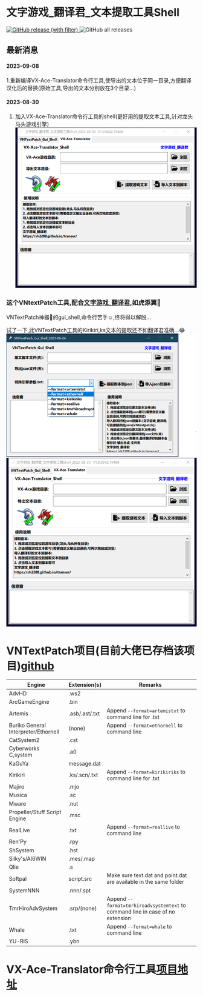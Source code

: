 # 文字游戏_翻译君_文本提取工具Shell
[![GitHub release (with filter)](https://img.shields.io/github/v/release/sh2288/VNTextPatch_GUI?label=%E6%9C%80%E6%96%B0%E7%89%88%E6%9C%AC%E4%B8%8B%E8%BD%BD)
](https://github.com/sh2288/VNTextPatch_GUI/releases/latest)
![GitHub all releases](https://img.shields.io/github/downloads/sh2288/VNTextPatch_GUI/total)

## 最新消息
#### 2023-09-08
1.重新编译VX-Ace-Translator命令行工具,使导出的文本位于同一目录,方便翻译汉化后的替换(原始工具,导出的文本分别放在3个目录...)
#### 2023-08-30
1. 加入VX-Ace-Translator命令行工具的shell(更好用的提取文本工具,针对龙头马头游戏引擎)
![](翻译君_文本提取工具Shell2.png)
### 这个VNtextPatch工具,配合[文字游戏_翻译君](https://github.com/sh2288/transer),如虎添翼🚀
VNTextPatch神器🚀的gui_shell,命令行苦手☺,终将得以解脱...

试了一下,此VNTextPatch工具的Kirikiri,ks文本的提取还不如翻译君准确...😂
![](VNTextPatch_Gui_Shell_2023-08-24.png)
![](翻译君_文本提取工具Shell2.png)

# VNTextPatch项目(目前大佬已存档该项目)[github](https://github.com/arcusmaximus/VNTranslationTools)
| Engine                               | Extension(s)   | Remarks                                                                        |
| ------------------------------------ | -------------- | ------------------------------------------------------------------------------ |
| AdvHD                                | .ws2           |                                                                                |
| ArcGameEngine                        | .bin           |                                                                                |
| Artemis                              | .asb/.ast/.txt | Append `--format=artemistxt` to command line for .txt                          |
| Buriko General Interpreter/Ethornell | (none)         | Append `--format=ethornell` to command line                                    |
| CatSystem2                           | .cst           |                                                                                |
| Cyberworks C,system                  | .a0            |                                                                                |
| KaGuYa                               |  message.dat   |                                                                                |
| Kirikiri                             |  .ks/.scn/.txt | Append `--format=kirikiriks` to command line for .txt                          |
| Majiro                               | .mjo           |                                                                                |
| Musica                               | .sc            |                                                                                |
| Mware                                | .nut           |                                                                                |
| Propeller/Stuff Script Engine        | .msc           |                                                                                |
| RealLive                             | .txt           | Append `--format=reallive` to command line                                     |
| Ren'Py                               | .rpy           |                                                                                |
| ShSystem                             | .hst           |                                                                                |
| Silky's/AI6WIN                       | .mes/.map      |                                                                                |
| Qlie                                 | .s             |                                                                                |
| Softpal                              | script.src     | Make sure text.dat and point.dat are available in the same folder              |
| SystemNNN                            | .nnn/.spt      |                                                                                |
| TmrHiroAdvSystem                     | .srp/(none)    | Append `--format=tmrhiroadvsystemtext` to command line in case of no extension |
| Whale                                | .txt           | Append `--format=whale` to command line                                        |
| YU-RIS                               | .ybn           |                                                                                |
# VX-Ace-Translator命令行工具[项目地址](https://github.com/sh2288/VX-Ace-Translator)

